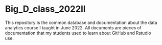 # Big_D_class_2022II
This repository is the common database and documentation about the data analytics course I taught in June 2022. All documents are pieces of documentation that my students used to learn about GitHub and Rstudio use. 
